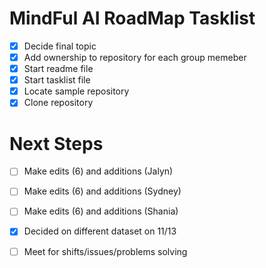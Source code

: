 # MindFul AI RoadMap Tasklist
- [X] Decide final topic
- [X] Add ownership to repository for each group memeber
- [X] Start readme file
- [X] Start tasklist file
- [X] Locate sample repository
- [X] Clone repository
# Next Steps #
- [ ] Make edits (6) and additions (Jalyn)
- [ ] Make edits (6) and additions (Sydney)
- [ ] Make edits (6) and additions (Shania)
- [X] Decided on different dataset on 11/13
- [ ] Meet for shifts/issues/problems solving


